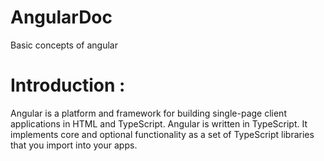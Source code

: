 # AngularDoc
Basic concepts of angular

# Introduction : 

Angular is a platform and framework for building single-page client applications in HTML and TypeScript. Angular is written in TypeScript. It implements core and optional functionality as a set of TypeScript libraries that you import into your apps.


